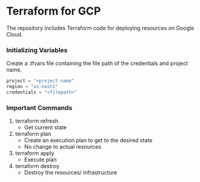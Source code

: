 # Terraform for GCP
The repository includes Terraform code for deploying resources on Google Cloud.
### Initializing Variables

Create a .tfvars file containing the file path of the credentials and project name.

```tfvars
project = "<project-name"
region = "us-east1"
credentials = "<filepath>"
```

### Important Commands


1. terraform refresh
    - Get current state
2. terraform plan
    - Create an execution plan to get to the desired state 
    - No change to actual resources
3. terraform apply
    - Execute plan
4. terraform destroy
    - Destroy the resources/ infrastructure
